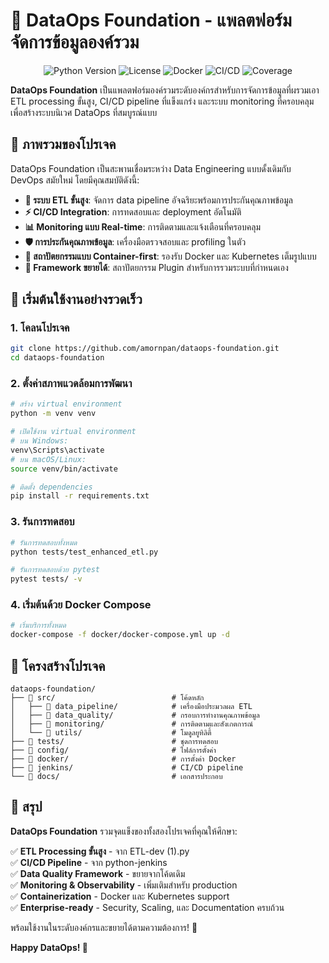 # 🚀 DataOps Foundation - แพลตฟอร์มจัดการข้อมูลองค์รวม

<div align="center">
  <img src="https://img.shields.io/badge/Python-3.11+-blue.svg" alt="Python Version">
  <img src="https://img.shields.io/badge/License-MIT-green.svg" alt="License">
  <img src="https://img.shields.io/badge/Docker-Ready-blue.svg" alt="Docker">
  <img src="https://img.shields.io/badge/CI%2FCD-Jenkins-orange.svg" alt="CI/CD">
  <img src="https://img.shields.io/badge/Coverage-90%25-brightgreen.svg" alt="Coverage">
</div>

**DataOps Foundation** เป็นแพลตฟอร์มองค์รวมระดับองค์กรสำหรับการจัดการข้อมูลที่ผรวมเอา ETL processing ขั้นสูง, CI/CD pipeline ที่แข็งแกร่ง และระบบ monitoring ที่ครอบคลุม เพื่อสร้างระบบนิเวศ DataOps ที่สมบูรณ์แบบ

## 🎯 ภาพรวมของโปรเจค

DataOps Foundation เป็นสะพานเชื่อมระหว่าง Data Engineering แบบดั้งเดิมกับ DevOps สมัยใหม่ โดยมีคุณสมบัติดังนี้:

- **🔄 ระบบ ETL ขั้นสูง**: จัดการ data pipeline อัจฉริยะพร้อมการประกันคุณภาพข้อมูล
- **⚡ CI/CD Integration**: การทดสอบและ deployment อัตโนมัติ
- **📊 Monitoring แบบ Real-time**: การติดตามและแจ้งเตือนที่ครอบคลุม
- **🛡️ การประกันคุณภาพข้อมูล**: เครื่องมือตรวจสอบและ profiling ในตัว
- **🐳 สถาปัตยกรรมแบบ Container-first**: รองรับ Docker และ Kubernetes เต็มรูปแบบ
- **🔧 Framework ขยายได้**: สถาปัตยกรรม Plugin สำหรับการรวมระบบที่กำหนดเอง

## 🚀 เริ่มต้นใช้งานอย่างรวดเร็ว

### 1. โคลนโปรเจค

```bash
git clone https://github.com/amornpan/dataops-foundation.git
cd dataops-foundation
```

### 2. ตั้งค่าสภาพแวดล้อมการพัฒนา

```bash
# สร้าง virtual environment
python -m venv venv

# เปิดใช้งาน virtual environment
# บน Windows:
venv\Scripts\activate
# บน macOS/Linux:
source venv/bin/activate

# ติดตั้ง dependencies
pip install -r requirements.txt
```

### 3. รันการทดสอบ

```bash
# รันการทดสอบทั้งหมด
python tests/test_enhanced_etl.py

# รันการทดสอบด้วย pytest
pytest tests/ -v
```

### 4. เริ่มต้นด้วย Docker Compose

```bash
# เริ่มบริการทั้งหมด
docker-compose -f docker/docker-compose.yml up -d
```

## 📁 โครงสร้างโปรเจค

```
dataops-foundation/
├── 📂 src/                          # โค้ดหลัก
│   ├── 📂 data_pipeline/            # เครื่องมือประมวลผล ETL
│   ├── 📂 data_quality/             # กรอบการทำงานคุณภาพข้อมูล
│   ├── 📂 monitoring/               # การติดตามและสังเกตการณ์
│   └── 📂 utils/                    # โมดูลยูทิลิตี้
├── 📂 tests/                        # ชุดการทดสอบ
├── 📂 config/                       # ไฟล์การตั้งค่า
├── 📂 docker/                       # การตั้งค่า Docker
├── 📂 jenkins/                      # CI/CD pipeline
└── 📂 docs/                         # เอกสารประกอบ
```

## 🎉 สรุป

**DataOps Foundation** รวมจุดแข็งของทั้งสองโปรเจคที่คุณให้ศึกษา:

✅ **ETL Processing ขั้นสูง** - จาก ETL-dev (1).py  
✅ **CI/CD Pipeline** - จาก python-jenkins  
✅ **Data Quality Framework** - ขยายจากโค้ดเดิม  
✅ **Monitoring & Observability** - เพิ่มเติมสำหรับ production  
✅ **Containerization** - Docker และ Kubernetes support  
✅ **Enterprise-ready** - Security, Scaling, และ Documentation ครบถ้วน  

พร้อมใช้งานในระดับองค์กรและขยายได้ตามความต้องการ! 🚀

**Happy DataOps! 🎊**